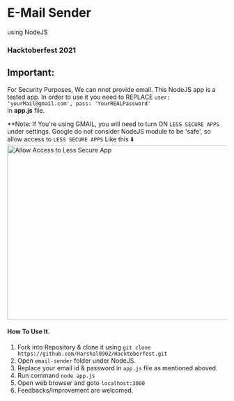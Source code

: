 # E-Mail Sender
<p> using NodeJS</p>

### Hacktoberfest 2021

## Important:

For Security Purposes, We can nnot provide email. This NodeJS app is a tested app. In order to use it you need to REPLACE 
``` user: 'yourMail@gmail.com', pass: 'YourREALPassword' ```  
in **app.js** file.

**Note: If You're using GMAIL, you will need to turn ON `LESS SECURE APPS` under settings. Google do not consider NodeJS module to be 'safe', so allow access to `LESS SECURE APPS` Like this ⬇️
<br>
<img src="./googleSettings.png" alt="Allow Access to Less Secure App" style="height: 400px; width:600px;"/>

#### How To Use It.
1. Fork into Repository & clone it using `git clone https://github.com/Harshal0902/Hacktoberfest.git`
2. Open `email-sender` folder under NodeJS.
3. Replace your email id & password in `app.js` file as mentioned aboved.
4. Run command `node app.js`
5. Open web browser and goto `localhost:3000`
6. Feedbacks/Improvement are welcomed.
